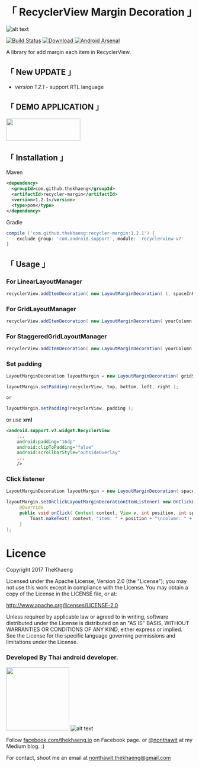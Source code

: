 # **「 RecyclerView Margin Decoration 」**

![alt text](./picture/logo.png)

[![Build Status](https://travis-ci.org/TheKhaeng/recycler-view-margin-decoration.svg?branch=master)](https://travis-ci.org/TheKhaeng/recycler-view-margin-decoration) [ ![Download](https://api.bintray.com/packages/nonthawit/TheKhaeng/recycler-margin/images/download.svg) ](https://bintray.com/nonthawit/TheKhaeng/recycler-margin/_latestVersion) [![Android Arsenal](https://img.shields.io/badge/Android%20Arsenal-RecyclerView%20Margin%20Decoration-brightgreen.svg?style=flat)](https://android-arsenal.com/details/1/6833)


A library for add margin each item in RecyclerView.

## 「 New UPDATE 」
- _version 1.2.1_ - support RTL language

## 「 DEMO APPLICATION 」

<a href="https://play.google.com/store/apps/details?id=com.thekhaeng.recyclerviewmargindecoration" target="_blank">
<img src="https://storage.googleapis.com/support-kms-prod/D90D94331E54D2005CC8CEE352FF98ECF639" height="60" width="200">
</a>

## 「 Installation 」

Maven
```xml
<dependency>
  <groupId>com.github.thekhaeng</groupId>
  <artifactId>recycler-margin</artifactId>
  <version>1.2.1</version>
  <type>pom</type>
</dependency>
```

Gradle
```gradle
compile ('com.github.thekhaeng:recycler-margin:1.2.1') {
    exclude group: 'com.android.support', module: 'recyclerview-v7'
}
```

## 「 Usage 」

### For LinearLayoutManager
```java
recyclerView.addItemDecoration( new LayoutMarginDecoration( 1, spaceInPx ) );
```

### For GridLayoutManager
```java
recyclerView.addItemDecoration( new LayoutMarginDecoration( yourColumn, spaceInPx ) );
```

### For StaggeredGridLayoutManager
```java
recyclerView.addItemDecoration( new LayoutMarginDecoration( yourColumn, spaceInPx ) );
```

### Set padding

```java
LayoutMarginDecoration layoutMargin = new LayoutMarginDecoration( gridSpan, itemSpace );

layoutMargin.setPadding(recyclerView, top, bottom, left, right );

or

layoutMargin.setPadding(recyclerView, padding );
```

or use **xml**

```xml
<android.support.v7.widget.RecyclerView
    ...
    android:padding="16dp"
    android:clipToPadding="false"
    android:scrollbarStyle="outsideOverlay"
    ...
    />
```


### Click listener
```java
LayoutMarginDecoration layoutMargin = new LayoutMarginDecoration( spaceInPx );

layoutMargin.setOnClickLayoutMarginDecorationItemListener( new OnClickLayoutMarginDecorationItemListener(){
     @Override
     public void onClick( Context context, View v, int position, int spanIndex, RecyclerView.State state ){
         Toast.makeText( context, "item: " + position + "\ncolumn: " + spanIndex, Toast.LENGTH_SHORT ).show();
     }
);
```


# Licence

Copyright 2017 TheKhaeng

Licensed under the Apache License, Version 2.0 (the "License"); you may not use this work except in compliance with the License. You may obtain a copy of the License in the LICENSE file, or at:

http://www.apache.org/licenses/LICENSE-2.0

Unless required by applicable law or agreed to in writing, software distributed under the License is distributed on an "AS IS" BASIS, WITHOUT WARRANTIES OR CONDITIONS OF ANY KIND, either express or implied. See the License for the specific language governing permissions and limitations under the License.


### Developed By Thai android developer.


<img src="./picture/profile2_circle.png" width="170">   ![alt text](./picture/thekhaeng_logo.png)


Follow [facebook.com/thekhaeng.io](https://www.facebook.com/thekhaeng.io) on Facebook page.
or [@nonthawit](https://medium.com/@nonthawit) at my Medium blog. :)

For contact, shoot me an email at nonthawit.thekhaeng@gmail.com


